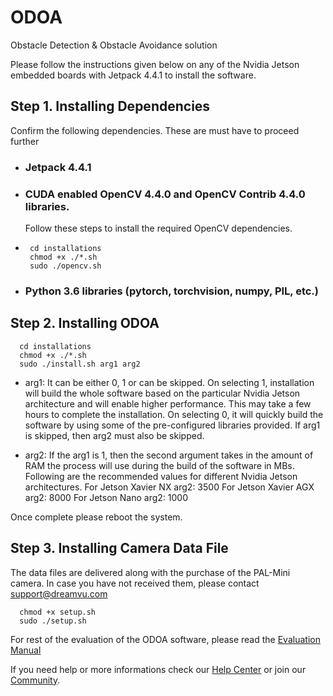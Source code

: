 # ODOA
Obstacle Detection &amp; Obstacle Avoidance solution

Please follow the instructions given below on any of the Nvidia Jetson embedded boards with Jetpack 4.4.1 to install the software.

## Step 1. Installing Dependencies 
Confirm the following dependencies. These are must have to proceed further

- ### Jetpack 4.4.1
- ### CUDA enabled OpenCV 4.4.0 and OpenCV Contrib 4.4.0 libraries. 
  Follow these steps to install the required OpenCV dependencies. 
-      cd installations
       chmod +x ./*.sh
       sudo ./opencv.sh

- ### Python 3.6 libraries (pytorch, torchvision, numpy, PIL, etc.)

## Step 2. Installing ODOA 
      cd installations
      chmod +x ./*.sh
      sudo ./install.sh arg1 arg2

  - arg1: It can be either 0, 1 or can be skipped.  On selecting 1, installation will build the whole software based on the particular Nvidia Jetson architecture and will enable higher performance. This may take a few hours to complete the installation. On selecting 0, it will quickly build the software by using some of the pre-configured libraries provided. If arg1 is skipped, then arg2 must also be skipped.

  - arg2:  If the arg1 is 1, then the second argument takes in the amount of RAM the process will use during the build of the software in MBs. Following are the recommended values for different Nvidia Jetson architectures.
            For Jetson Xavier NX arg2: 3500
            For Jetson Xavier AGX arg2: 8000
            For Jetson Nano arg2: 1000
            
Once complete please reboot the system.

## Step 3. Installing Camera Data File 
The data files are delivered along with the purchase of the PAL-Mini camera. In case you have not received them, please contact support@dreamvu.com

      chmod +x setup.sh
      sudo ./setup.sh

For rest of the evaluation of the ODOA software, please read the [Evaluation Manual](https://docs.google.com/document/d/e/2PACX-1vT0KGrxAZAFmHouoZ9KqdyIKfMxm8D2guiUmzQXzTD3PZFb8kEgWr40M-RvbwUUU-mBssBwHZWi3ZqH/pub)

If you need help or more informations check our [Help Center](https://support.dreamvu.com/portal/en/home) or join our [Community](https://support.dreamvu.com/portal/en/community/dreamvu-inc).
